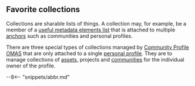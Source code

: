 <!-- SPDX-License-Identifier: CC-BY-4.0 -->
<!-- Copyright Contributors to the ODPi Egeria project. -->

## Favorite collections

Collections are sharable lists of things.  A collection may, for example, be a member of a [useful metadata elements list](/egeria-docs/concepts/useful-resource) that is attached to multiple [anchors](/egeria-docs/concepts/anchor) such as communities and personal profiles.

There are three special types of collections managed by [Community Profile OMAS](/egeria-docs/services/omas/community-profile/overview) that are only attached to a single [personal profile](/egeria-docs/concepts/personal-profile). They are to manage collections of [assets](/egeria-docs/concepts/asset), projects and [communities](/egeria-docs/concepts/community) for the individual owner of the profile.



--8<-- "snippets/abbr.md"